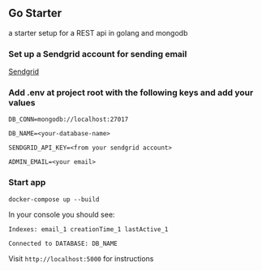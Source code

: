 ## Go Starter
a starter setup for a REST api in golang and mongodb

### Set up a Sendgrid account for sending email 
[Sendgrid](https://sendgrid.com/)

### Add .env at project root with the following keys and add your values
```
DB_CONN=mongodb://localhost:27017

DB_NAME=<your-database-name>

SENDGRID_API_KEY=<from your sendgrid account>

ADMIN_EMAIL=<your email>
```

### Start app
```docker-compose up --build```

In your console you should see:

```Indexes: email_1 creationTime_1 lastActive_1``` 

```Connected to DATABASE: DB_NAME``` 

Visit ```http://localhost:5000``` for instructions